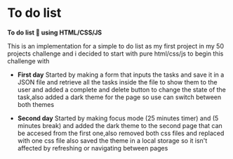 # To do list 
**To do list 📃 using HTML/CSS/JS**

This is an implementation for a simple to do list as my first project in my 50 projects challenge and i decided to start with pure html/css/js to begin this challenge with

+ **First day**
Started by making a form that inputs the tasks and save it in a JSON file and retrieve all the tasks inside the file to show them
to the user and added a complete and delete button to change the state of the task,also added a dark theme for the page so use can switch between both themes

+ **Second day**
Started by making focus mode (25 minutes timer) and (5 minutes break) and added the dark theme to the second page that can be accesed from the first one,also removed both css files and replaced with one css file
also saved the theme in a local storage so it isn't affected by refreshing or navigating between pages 
